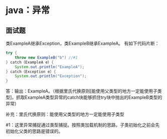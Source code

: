 # java：异常

## 面试题

类ExampleA继承Exception，类ExampleB继承ExampleA。
有如下代码片断：

```java
try {
    throw new ExampleB("b")	//#1
} catch（ExampleA e）{
    System.out.println("ExampleA");
} catch（Exception e）{
    System.out.println("Exception");
}  
```

答：输出：ExampleA。（根据里氏代换原则[能使用父类型的地方一定能使用子类型]，抓取ExampleA类型异常的catch块能够抓住try块中抛出的ExampleB类型的异常）

补充：里氏代换原则：能使用父类型的地方一定能使用子类型

#1：这里异常捕捉通过类型捕捉。按照类加载机制的思路，子类初始化之前会先初始化父类的思路是错误的。

